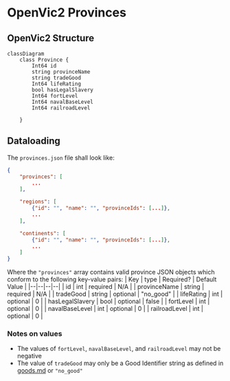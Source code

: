 # OpenVic2 Provinces

## OpenVic2 Structure

```mermaid
classDiagram
	class Province {
		Int64 id                 
		string provinceName    
		string tradeGood       
		Int64 lifeRating         
		bool hasLegalSlavery   
		Int64 fortLevel          
		Int64 navalBaseLevel     
		Int64 railroadLevel
		
	}
```
<!-- The following attributes will need to be added when Nations are added
	NationId owningNation
	NationId controllingNation
	NationId[] coreNations
-->

## Dataloading
The `provinces.json` file shall look like:
```json
{
	"provinces": [
		...
	],

	"regions": [
		{"id": "", "name": "", "provinceIds": [...]},
		...
	],

	"continents": [
		{"id": "", "name": "", "provinceIds": [...]},
		...
	]
}
```
Where the `"provinces"` array contains valid province JSON objects which conform to the following key-value pairs:
| Key | type | Required? | Default Value |
|--|--|--|--|
| id              | int    | required | N/A       |
| provinceName    | string | required | N/A       |
| tradeGood       | string | optional | "no_good" |
| lifeRating      | int    | optional | 0         |
| hasLegalSlavery | bool   | optional | false     |
| fortLevel       | int    | optional | 0         |
| navalBaseLevel  | int    | optional | 0         |
| railroadLevel   | int    | optional | 0         |

### Notes on values
- The values of `fortLevel`, `navalBaseLevel`, and `railroadLevel` may not be negative
- The value of `tradeGood` may only be a Good Identifier string as defined in [goods.md](goods.md) or `"no_good"`